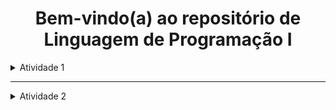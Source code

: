 <h1 align="center"> Bem-vindo(a) ao repositório de Linguagem de Programação I </h1>


<details>
 <summary>Atividade 1</summary>

  ## Os exercícios estão listados abaixo juntamente com seus respectivos testes de mesa.
</h3>
<details>
  <summary>💻 Exercício 1</summary>

  ## :dart: <a href = https://github.com/dievit/BD-LP1/blob/main/](https://github.com/dievit/BD-LP1/blob/main/src/Exercise1.java>Código exercício 1</a>

  ## 📝 **Teste de Mesa 1 - Entrada Válida**

📌 **Entrada:**

```

Digite a sua idade em anos: 25
Digite a sua idade em meses: 6
Digite a sua idade em dias: 15

```

📊 **Passo a Passo:**

| Entrada | Ação | Variável | Valor |
| --- | --- | --- | --- |
| 25 | Usuário digita a idade em anos | `anos` | 25 |
| 6 | Usuário digita a idade em meses | `meses` | 6 |
| 15 | Usuário digita a idade em dias | `dias` | 15 |
| - | Calcula idade total em dias | `idadeParaDias = (25 * 365) + (6 * 30) + 15` | **9.165** |
| - | Exibe saída | `"Sua idade em dias é: 9165"` |  |

---

## 📝 **Teste de Mesa 2 - Entrada Inválida para Meses**

📌 **Entrada:**

```

Digite a sua idade em anos: 30
Digite a sua idade em meses: 15
O ano só tem 12 meses seu burro! Digite novamente: 10
Digite a sua idade em dias: 20

```

📊 **Passo a Passo:**

| Entrada | Ação | Variável | Valor |
| --- | --- | --- | --- |
| 30 | Usuário digita a idade em anos | `anos` | 30 |
| 15 | Usuário digita a idade em meses | `meses` | 15 (inválido) |
| 10 | Usuário corrige a idade em meses | `meses` | 10 |
| 20 | Usuário digita a idade em dias | `dias` | 20 |
| - | Calcula idade total em dias | `idadeParaDias = (30 * 365) + (10 * 30) + 20` | **11.150** |
| - | Exibe saída | `"Sua idade em dias é: 11150"` |  |

</details>

<details>
  <summary>💻 Exercício 2</summary>

  ## :dart: <a href = https://github.com/dievit/BD-LP1/blob/main/](https://github.com/dievit/BD-LP1/blob/main/src/Exercise2.java>Código exercício 2</a>

  ## 📝 **Teste de Mesa 1 - Entrada Normal**

📌 **Entrada:**

```

Digite o total de votos em branco: 100
Digite o total de votos nulos: 200
Digite o total de votos válidos: 700

```

📊 **Passo a Passo:**

| Entrada | Ação | Variável | Valor |
| --- | --- | --- | --- |
| 100 | Usuário digita votos brancos | `brancos` | 100 |
| 200 | Usuário digita votos nulos | `nulos` | 200 |
| 700 | Usuário digita votos válidos | `validos` | 700 |
| - | Calcula total de eleitores | `totalEleitores = 100 + 200 + 700` | **1000** |
| - | Calcula percentual de votos em branco | `(100 * 100) / 1000` | **10.00%** |
| - | Calcula percentual de votos nulos | `(200 * 100) / 1000` | **20.00%** |
| - | Calcula percentual de votos válidos | `(700 * 100) / 1000` | **70.00%** |
| - | Exibe saída | `"Total de eleitores: 1000.00"` |  |
| - | Exibe saída | `"Percentual de votos em branco: 10.00%"` |  |
| - | Exibe saída | `"Percentual de votos nulos: 20.00%"` |  |
| - | Exibe saída | `"Percentual de votos válidos: 70.00%"` |  |

---

## 📝 **Teste de Mesa 2 - Sem Votos em Branco**

📌 **Entrada:**

```

Digite o total de votos em branco: 0
Digite o total de votos nulos: 500
Digite o total de votos válidos: 500

```

📊 **Passo a Passo:**

| Entrada | Ação | Variável | Valor |
| --- | --- | --- | --- |
| 0 | Usuário digita votos brancos | `brancos` | 0 |
| 500 | Usuário digita votos nulos | `nulos` | 500 |
| 500 | Usuário digita votos válidos | `validos` | 500 |
| - | Calcula total de eleitores | `totalEleitores = 0 + 500 + 500` | **1000** |
| - | Calcula percentual de votos em branco | `(0 * 100) / 1000` | **0.00%** |
| - | Calcula percentual de votos nulos | `(500 * 100) / 1000` | **50.00%** |
| - | Calcula percentual de votos válidos | `(500 * 100) / 1000` | **50.00%** |
| - | Exibe saída | `"Total de eleitores: 1000.00"` |  |
| - | Exibe saída | `"Percentual de votos em branco: 0.00%"` |  |
| - | Exibe saída | `"Percentual de votos nulos: 50.00%"` |  |
| - | Exibe saída | `"Percentual de votos válidos: 50.00%"` |  |

---

## 📝 **Teste de Mesa 3 - Total Pequeno**

📌 **Entrada:**

```

Digite o total de votos em branco: 2
Digite o total de votos nulos: 3
Digite o total de votos válidos: 5

```

📊 **Passo a Passo:**

| Entrada | Ação | Variável | Valor |
| --- | --- | --- | --- |
| 2 | Usuário digita votos brancos | `brancos` | 2 |
| 3 | Usuário digita votos nulos | `nulos` | 3 |
| 5 | Usuário digita votos válidos | `validos` | 5 |
| - | Calcula total de eleitores | `totalEleitores = 2 + 3 + 5` | **10** |
| - | Calcula percentual de votos em branco | `(2 * 100) / 10` | **20.00%** |
| - | Calcula percentual de votos nulos | `(3 * 100) / 10` | **30.00%** |
| - | Calcula percentual de votos válidos | `(5 * 100) / 10` | **50.00%** |
| - | Exibe saída | `"Total de eleitores: 10.00"` |  |
| - | Exibe saída | `"Percentual de votos em branco: 20.00%"` |  |
| - | Exibe saída | `"Percentual de votos nulos: 30.00%"` |  |
| - | Exibe saída | `"Percentual de votos válidos: 50.00%"` |  |
</details>

<details>
  <summary>💻 Exercício 3</summary>

  ## :dart: <a href = https://github.com/dievit/BD-LP1/blob/main/](https://github.com/dievit/BD-LP1/blob/main/src/Exercise3.java>Código exercício 3</a>

  ## 📝 **Teste de Mesa 1 - Aumento de 10%**

📌 **Entrada:**

```

Digite seu salário atual: R$ 2000.00
Digite o percentual de aumento: 10

```

📊 **Passo a Passo:**

| Entrada | Ação | Variável | Valor |
| --- | --- | --- | --- |
| 2000.00 | Usuário digita salário atual | `salarioAtual` | 2000.00 |
| 10 | Usuário digita percentual de aumento | `percentualAumento` | 10.00 |
| - | Calcula novo salário | `novoSalario = 2000 + (2000 * 0.10)` | **2200.00** |
| - | Exibe saída | `"Seu salario atual é de: R$2000.00"` |  |
| - | Exibe saída | `"Seu novo salário é de: R$2200.00"` |  |
| - | Exibe saída | `"O percentual de aumento foi de: 10.00%"` |  |

---

## 📝 **Teste de Mesa 2 - Aumento de 25.5%**

📌 **Entrada:**

```

Digite seu salário atual: R$ 3000.00
Digite o percentual de aumento: 25.5

```

📊 **Passo a Passo:**

| Entrada | Ação | Variável | Valor |
| --- | --- | --- | --- |
| 3000.00 | Usuário digita salário atual | `salarioAtual` | 3000.00 |
| 25.5 | Usuário digita percentual de aumento | `percentualAumento` | 25.50 |
| - | Calcula novo salário | `novoSalario = 3000 + (3000 * 0.255)` | **3765.00** |
| - | Exibe saída | `"Seu salario atual é de: R$3000.00"` |  |
| - | Exibe saída | `"Seu novo salário é de: R$3765.00"` |  |
| - | Exibe saída | `"O percentual de aumento foi de: 25.50%"` |  |

---

## 📝 **Teste de Mesa 3 - Aumento de 5.75%**

📌 **Entrada:**

```

Digite seu salário atual: R$ 4500.50
Digite o percentual de aumento: 5.75

```

📊 **Passo a Passo:**

| Entrada | Ação | Variável | Valor |
| --- | --- | --- | --- |
| 4500.50 | Usuário digita salário atual | `salarioAtual` | 4500.50 |
| 5.75 | Usuário digita percentual de aumento | `percentualAumento` | 5.75 |
| - | Calcula novo salário | `novoSalario = 4500.50 + (4500.50 * 0.0575)` | **4759.79** |
| - | Exibe saída | `"Seu salario atual é de: R$4500.50"` |  |
| - | Exibe saída | `"Seu novo salário é de: R$4759.79"` |  |
| - | Exibe saída | `"O percentual de aumento foi de: 5.75%"` |  |
</details>

<details>
  <summary>💻 Exercício 4</summary>

  ## :dart: <a href = https://github.com/dievit/BD-LP1/blob/main/](https://github.com/dievit/BD-LP1/blob/main/src/Exercise4.java>Código exercício 4</a> 

  ## 📝 **Teste de Mesa 1 - Valores Padrão**

📌 **Entrada:**

```

Digite o custo de fábrica do carro: R$ 50000.00
Digite o percentual do distribuidor: 28
Digite o percentual dos impostos: 45

```

📊 **Passo a Passo:**

| Entrada | Ação | Variável | Valor |
| --- | --- | --- | --- |
| 50000.00 | Usuário digita custo de fábrica | `custoFabrica` | 50000.00 |
| 28 | Usuário digita percentual do distribuidor | `percentualDistribuidor` | 28.00 |
| 45 | Usuário digita percentual dos impostos | `percentualImpostos` | 45.00 |
| - | Calcula valor do distribuidor | `50000 * (28/100)` | **14000.00** |
| - | Calcula valor dos impostos | `50000 * (45/100)` | **22500.00** |
| - | Calcula custo final | `50000 + 14000 + 22500` | **86500.00** |
| - | Exibe saída | `"O custo final do carro ao consumidor é de: R$86500.00"` |  |
| - | Exibe saída | `"O valor dos impostos é de: R$22500.00"` |  |

---

## 📝 **Teste de Mesa 2 - Valores Diferentes**

📌 **Entrada:**

```

Digite o custo de fábrica do carro: R$ 30000.00
Digite o percentual do distribuidor: 20
Digite o percentual dos impostos: 35

```

📊 **Passo a Passo:**

| Entrada | Ação | Variável | Valor |
| --- | --- | --- | --- |
| 30000.00 | Usuário digita custo de fábrica | `custoFabrica` | 30000.00 |
| 20 | Usuário digita percentual do distribuidor | `percentualDistribuidor` | 20.00 |
| 35 | Usuário digita percentual dos impostos | `percentualImpostos` | 35.00 |
| - | Calcula valor do distribuidor | `30000 * (20/100)` | **6000.00** |
| - | Calcula valor dos impostos | `30000 * (35/100)` | **10500.00** |
| - | Calcula custo final | `30000 + 6000 + 10500` | **46500.00** |
| - | Exibe saída | `"O custo final do carro ao consumidor é de: R$46500.00"` |  |
| - | Exibe saída | `"O valor dos impostos é de: R$10500.00"` |  |

---

## 📝 **Teste de Mesa 3 - Carro de Luxo**

📌 **Entrada:**

```

Digite o custo de fábrica do carro: R$ 100000.00
Digite o percentual do distribuidor: 35
Digite o percentual dos impostos: 50

```

📊 **Passo a Passo:**

| Entrada | Ação | Variável | Valor |
| --- | --- | --- | --- |
| 100000.00 | Usuário digita custo de fábrica | `custoFabrica` | 100000.00 |
| 35 | Usuário digita percentual do distribuidor | `percentualDistribuidor` | 35.00 |
| 50 | Usuário digita percentual dos impostos | `percentualImpostos` | 50.00 |
| - | Calcula valor do distribuidor | `100000 * (35/100)` | **35000.00** |
| - | Calcula valor dos impostos | `100000 * (50/100)` | **50000.00** |
| - | Calcula custo final | `100000 + 35000 + 50000` | **185000.00** |
| - | Exibe saída | `"O custo final do carro ao consumidor é de: R$185000.00"` |  |
| - | Exibe saída | `"O valor dos impostos é de: R$50000.00"` |  |
</details>

<details>
  <summary>💻 Exercício 5</summary>
  
  ## :dart: <a href = https://github.com/dievit/BD-LP1/blob/main/](https://github.com/dievit/BD-LP1/blob/main/src/Exercise5.java>Código exercício 5</a>

  ## 📝 **Teste de Mesa 1 - Cenário Normal**

📌 **Entrada:**

```

Digite o salário fixo do vendedor: R$ 2000.00
Digite quantos carros o vendedor vendeu: 5
Digite a comissão fixa para cada veículo vendido: R$ 300.00
Digite o valor total das vendas: R$ 50000.00

```

📊 **Passo a Passo:**

| Entrada | Ação | Variável | Valor |
| --- | --- | --- | --- |
| 2000.00 | Usuário digita salário fixo | `salarioFixo` | 2000.00 |
| 5 | Usuário digita carros vendidos | `carrosVendidos` | 5 |
| 300.00 | Usuário digita comissão fixa por carro | `comissaoFixa` | 300.00 |
| 50000.00 | Usuário digita valor total das vendas | `valorVendas` | 50000.00 |
| - | Calcula comissão das vendas | `50000 * 0.05` | **2500.00** |
| - | Calcula comissão fixa | `5 * 300` | **1500.00** |
| - | Calcula salário final | `2000 + 1500 + 2500` | **6000.00** |
| - | Exibe saída | `"O salário final do vendedor é de: R$6000.00"` |  |

---

## 📝 **Teste de Mesa 2 - Vendedor não vendeu nenhum carro**

📌 **Entrada:**

```

Digite o salário fixo do vendedor: R$ 2500.00
Digite quantos carros o vendedor vendeu: 0
Digite a comissão fixa para cada veículo vendido: R$ 350.00
Digite o valor total das vendas: R$ 0.00

```

📊 **Passo a Passo:**

| Entrada | Ação | Variável | Valor |
| --- | --- | --- | --- |
| 2500.00 | Usuário digita salário fixo | `salarioFixo` | 2500.00 |
| 0 | Usuário digita carros vendidos | `carrosVendidos` | 0 |
| 350.00 | Usuário digita comissão fixa por carro | `comissaoFixa` | 350.00 |
| 0.00 | Usuário digita valor total das vendas | `valorVendas` | 0.00 |
| - | Calcula comissão das vendas | `0 * 0.05` | **0.00** |
| - | Calcula comissão fixa | `0 * 350` | **0.00** |
| - | Calcula salário final | `2500 + 0 + 0` | **2500.00** |
| - | Exibe saída | `"O salário final do vendedor é de: R$2500.00"` |  |

---

## 📝 **Teste de Mesa 3 - Vendedor de alto desempenho**

📌 **Entrada:**

```

Digite o salário fixo do vendedor: R$ 1800.00
Digite quantos carros o vendedor vendeu: 12
Digite a comissão fixa para cada veículo vendido: R$ 500.00
Digite o valor total das vendas: R$ 120000.00

```

📊 **Passo a Passo:**

| Entrada | Ação | Variável | Valor |
| --- | --- | --- | --- |
| 1800.00 | Usuário digita salário fixo | `salarioFixo` | 1800.00 |
| 12 | Usuário digita carros vendidos | `carrosVendidos` | 12 |
| 500.00 | Usuário digita comissão fixa por carro | `comissaoFixa` | 500.00 |
| 120000.00 | Usuário digita valor total das vendas | `valorVendas` | 120000.00 |
| - | Calcula comissão das vendas | `120000 * 0.05` | **6000.00** |
| - | Calcula comissão fixa | `12 * 500` | **6000.00** |
| - | Calcula salário final | `1800 + 6000 + 6000` | **13800.00** |
| - | Exibe saída | `"O salário final do vendedor é de: R$13800.00"` |  |
</details>

<details>
  <summary>💻 Exercício 6</summary>

  ## :dart: <a href = https://github.com/dievit/BD-LP1/blob/main/](https://github.com/dievit/BD-LP1/blob/main/src/Exercise6.java>Código exercício 6</a>

  ## 📝 **Teste de Mesa 1 - Teste com 212°F**

📌 **Entrada:**

```

Digite a temperatura em Fahrenheit: 212

```

📊 **Passo a Passo:**

| Entrada | Ação | Variável | Valor |
| --- | --- | --- | --- |
| 212 | Usuário digita temperatura em Fahrenheit | `fahrenheit` | 212 |
| - | Calcula conversão | `(212 - 32) * 5/9` | **100.00** |
| - | Exibe saída | `"A temperatura em Celsius é de: 100.00°C"` |  |

---

## 📝 **Teste de Mesa 2 - Teste com 32°F (Ponto de Congelamento da Água)**

📌 **Entrada:**

```

Digite a temperatura em Fahrenheit: 32

```

📊 **Passo a Passo:**

| Entrada | Ação | Variável | Valor |
| --- | --- | --- | --- |
| 32 | Usuário digita temperatura em Fahrenheit | `fahrenheit` | 32 |
| - | Calcula conversão | `(32 - 32) * 5/9` | **0.00** |
| - | Exibe saída | `"A temperatura em Celsius é de: 0.00°C"` |  |

---

## 📝 **Teste de Mesa 3 - Teste com 98.6°F (Temperatura do Corpo Humano)**

📌 **Entrada:**

```

Digite a temperatura em Fahrenheit: 98.6

```

📊 **Passo a Passo:**

| Entrada | Ação | Variável | Valor |
| --- | --- | --- | --- |
| 98.6 | Usuário digita temperatura em Fahrenheit | `fahrenheit` | 98.6 |
| - | Calcula conversão | `(98.6 - 32) * 5/9` | **37.00** |
| - | Exibe saída | `"A temperatura em Celsius é de: 37.00°C"` |  |

---

## 📝 **Teste de Mesa 4 - Teste com -40°F (Temperatura onde Fahrenheit e Celsius se igualam)**

📌 **Entrada:**

```

Digite a temperatura em Fahrenheit: -40

```

📊 **Passo a Passo:**

| Entrada | Ação | Variável | Valor |
| --- | --- | --- | --- |
| -40 | Usuário digita temperatura em Fahrenheit | `fahrenheit` | -40 |
| - | Calcula conversão | `(-40 - 32) * 5/9` | **-40.00** |
| - | Exibe saída | `"A temperatura em Celsius é de: -40.00°C"` |  |
</details>

<details>
  <summary>💻 Exercício 7</summary>

  ## :dart: <a href = https://github.com/dievit/BD-LP1/blob/main/src/Exercise7.java>Código exercício 7</a>

  ## 📝 **Teste de Mesa 1 - Teste com número maior que 10**

📌 **Entrada:**

```

Digite um número: 15

```

📊 **Passo a Passo:**

| Entrada | Ação | Variável | Valor |
| --- | --- | --- | --- |
| 15 | Usuário digita número | `n` | 15 |
| - | Verifica condição | `15 > 10` | Verdadeiro |
| - | Exibe saída | `"É maior que 10!"` |  |

**🖨️ Saída no console:**

```

É maior que 10!

```

---

## 📝 **Teste de Mesa 2 - Teste com número menor que 10**

📌 **Entrada:**

```

Digite um número: 7

```

📊 **Passo a Passo:**

| Entrada | Ação | Variável | Valor |
| --- | --- | --- | --- |
| 7 | Usuário digita número | `n` | 7 |
| - | Verifica condição | `7 > 10` | Falso |
| - | Exibe saída | `"Não é maior que 10!"` |  |

**🖨️ Saída no console:**

```

Não é maior que 10!

```

---

## 📝 **Teste de Mesa 3 - Teste com número igual a 10**

📌 **Entrada:**

```

Digite um número: 10

```

📊 **Passo a Passo:**

| Entrada | Ação | Variável | Valor |
| --- | --- | --- | --- |
| 10 | Usuário digita número | `n` | 10 |
| - | Verifica condição | `10 > 10` | Falso |
| - | Exibe saída | `"Não é maior que 10!"` |  |
</details>

<details>
  <summary>💻 Exercício 8</summary>

  ## :dart: <a href = https://github.com/dievit/BD-LP1/blob/main/src/Exercise8.java>Código exercício 8</a>

  ## 📝 **Teste de Mesa 1 - Teste com número positivo**

📌 **Entrada:**

```

Digite um número para descobrir se é positivo ou negativo: 8

```

📊 **Passo a Passo:**

| Entrada | Ação | Variável | Valor |
| --- | --- | --- | --- |
| 8 | Usuário digita número | `n` | 8 |
| - | Verifica condição | `8 >= 0` | Verdadeiro |
| - | Exibe saída | `"O número é positivo!"` |  |

**🖨️ Saída no console:**

```

O número é positivo!

```

---

## 📝 **Teste de Mesa 2 - Teste com número negativo**

📌 **Entrada:**

```

Digite um número para descobrir se é positivo ou negativo: -5

```

📊 **Passo a Passo:**

| Entrada | Ação | Variável | Valor |
| --- | --- | --- | --- |
| -5 | Usuário digita número | `n` | -5 |
| - | Verifica condição | `-5 >= 0` | Falso |
| - | Exibe saída | `"O número é negativo!"` |  |

**🖨️ Saída no console:**

```

O número é negativo!

```

---

## 📝 **Teste de Mesa 3 - Teste com zero**

📌 **Entrada:**

```

Digite um número para descobrir se é positivo ou negativo: 0

```

📊 **Passo a Passo:**

| Entrada | Ação | Variável | Valor |
| --- | --- | --- | --- |
| 0 | Usuário digita número | `n` | 0 |
| - | Verifica condição | `0 >= 0` | Verdadeiro |
| - | Exibe saída | `"O número é positivo!"` |  |

**🖨️ Saída no console:**

```

O número é positivo!

```
</details>

<details>
  <summary>💻 Exercício 9</summary>

  ## :dart: <a href = https://github.com/dievit/BD-LP1/blob/main/src/Exercise9.java>Código exercício 9</a>

  ## 📝 **Teste de Mesa 1 - Teste com menos de 12 maçãs**

📌 **Entrada:**

```

Digite o número de maçãs compradas: 5

```

📊 **Passo a Passo:**

| Entrada | Ação | Variável | Valor |
| --- | --- | --- | --- |
| 5 | Usuário digita número | `apples` | 5 |
| - | Verifica condição | `5 < 12` | Verdadeiro |
| - | Exibe saída | `"O custo total da compra é de: R$6.50"` |  |

**🖨️ Saída no console:**

```

O custo total da compra é de: R$6.50

```

---

## 📝 **Teste de Mesa 2 - Teste com 12 maçãs (justo no limite para desconto)**

📌 **Entrada:**

```

Digite o número de maçãs compradas: 12

```

📊 **Passo a Passo:**

| Entrada | Ação | Variável | Valor |
| --- | --- | --- | --- |
| 12 | Usuário digita número | `apples` | 12 |
| - | Verifica condição | `12 < 12` | Falso |
| - | Exibe saída | `"O custo total da compra é de: R$12.00"` |  |

**🖨️ Saída no console:**

```

O custo total da compra é de: R$12.00

```

---

## 📝 **Teste de Mesa 3 - Teste com mais de 12 maçãs**

📌 **Entrada:**

```

Digite o número de maçãs compradas: 15

```

📊 **Passo a Passo:**

| Entrada | Ação | Variável | Valor |
| --- | --- | --- | --- |
| 15 | Usuário digita número | `apples` | 15 |
| - | Verifica condição | `15 < 12` | Falso |
| - | Exibe saída | `"O custo total da compra é de: R$15.00"` |  |

**🖨️ Saída no console:**

```

O custo total da compra é de: R$15.00

```
</details>

<details>
  <summary>💻 Exercício 10</summary>

  ## :dart: <a href = https://github.com/dievit/BD-LP1/blob/main/src/Exercise10.java>Código exercício 10</a>

## 📝 **Teste de Mesa**

📌 **Entrada:**

```

Digite a nota da primeira prova: 7.5
Digite a nota da segunda prova: 5.0

```

📊 **Passo a Passo:**

| Ação | Variável | Valor |
| --- | --- | --- |
| 7.5 | Usuário digita a nota da primeira prova | `firstGrade` |
| 5.0 | Usuário digita a nota da segunda prova | `secondGrade` |
| - | Calcula a média aritmética simples | `(7.5 + 5.0) / 2` |
| 6.25 | Verifica se a média é maior ou igual a 6 | `average >= 6` |
| - | Exibe mensagem de aprovação | `"O aluno foi aprovado com média: 6.25"` |

**🖨️ Saída no console:**

```

O aluno foi aprovado com média: 6.25

```
</details>

<details>
  <summary>💻 Exercício 11</summary>

  ## :dart: <a href = https://github.com/dievit/BD-LP1/blob/main/src/Exercise11.java>Código exercício 11</a>

  📝 Teste de Mesa 1 - Pessoa pode votar
📌 Entrada:


Digite o ano de nascimento (no formato AAAA) para saber se você poderá votar este ano: 2000
📊 Passo a Passo:

Entrada	Ação	Variável	Valor
2000	Usuário digita ano de nascimento	birthYear	2000
2025	Ano atual (obtido com LocalDate.now().getYear())	actualYear	2025
-	Calcula idade	2025 - 2000	25
-	Verifica condição	25 >= 16	Verdadeiro
-	Exibe saída	"Você poderá votar este ano! Você tem: 25 anos."	
🖨️ Saída no console:


Você poderá votar este ano! Você tem: 25 anos.
📝 Teste de Mesa 2 - Pessoa não pode votar
📌 Entrada:


Digite o ano de nascimento (no formato AAAA) para saber se você poderá votar este ano: 2010
📊 Passo a Passo:

Entrada	Ação	Variável	Valor
2010	Usuário digita ano de nascimento	birthYear	2010
2025	Ano atual (obtido com LocalDate.now().getYear())	actualYear	2025
-	Calcula idade	2025 - 2010	15
-	Verifica condição	15 >= 16	Falso
-	Exibe saída	"Você não poderá votar este ano! Você tem apenas: 15 anos."	
🖨️ Saída no console:


Você não poderá votar este ano! Você tem apenas: 15 anos.
📝 Teste de Mesa 3 - Pessoa tem exatamente 16 anos
📌 Entrada:


Digite o ano de nascimento (no formato AAAA) para saber se você poderá votar este ano: 2009
📊 Passo a Passo:

Entrada	Ação	Variável	Valor
2009	Usuário digita ano de nascimento	birthYear	2009
2025	Ano atual (obtido com LocalDate.now().getYear())	actualYear	2025
-	Calcula idade	2025 - 2009	16
-	Verifica condição	16 >= 16	Verdadeiro
-	Exibe saída	"Você poderá votar este ano! Você tem: 16 anos."	
🖨️ Saída no console:


Você poderá votar este ano! Você tem: 16 anos.
</details>

<details>
  <summary>💻 Exercício 12</summary>

  ## :dart: <a href = https://github.com/dievit/BD-LP1/blob/main/src/Exercise12.java>Código exercício 12</a>

  ## 📝 **Teste de Mesa 1 - Primeiro valor maior**

📌 **Entrada:**

```

Digite o primeiro valor: 15
Digite o segundo valor (diferente do primeiro): 10

```

📊 **Passo a Passo:**

| Entrada | Ação | Variável | Valor |
| --- | --- | --- | --- |
| 15 | Usuário digita primeiro valor | `firstValue` | 15 |
| 10 | Usuário digita segundo valor | `secondValue` | 10 |
| - | Verifica se os valores são iguais | `firstValue == secondValue` | Falso |
| - | Compara os valores | `15 > 10` | Verdadeiro |
| - | Exibe saída | `"O primeiro valor é maior: 15"` |  |

**🖨️ Saída no console:**

```

O primeiro valor é maior: 15

```

---

## 📝 **Teste de Mesa 2 - Segundo valor maior**

📌 **Entrada:**

```

Digite o primeiro valor: 5
Digite o segundo valor (diferente do primeiro): 8

```

📊 **Passo a Passo:**

| Entrada | Ação | Variável | Valor |
| --- | --- | --- | --- |
| 5 | Usuário digita primeiro valor | `firstValue` | 5 |
| 8 | Usuário digita segundo valor | `secondValue` | 8 |
| - | Verifica se os valores são iguais | `firstValue == secondValue` | Falso |
| - | Compara os valores | `5 > 8` | Falso |
| - | Exibe saída | `"O segundo valor é maior: 8"` |  |

**🖨️ Saída no console:**

```

O segundo valor é maior: 8

```

---

## 📝 **Teste de Mesa 3 - Valores iguais (validação de erro)**

📌 **Entrada:**

```

Digite o primeiro valor: 10
Digite o segundo valor (diferente do primeiro): 10
Você não entendeu que é um valor diferente do primeiro?
Vai, digita certo: 20

```

📊 **Passo a Passo:**

| Entrada | Ação | Variável | Valor |
| --- | --- | --- | --- |
| 10 | Usuário digita primeiro valor | `firstValue` | 10 |
| 10 | Usuário digita segundo valor | `secondValue` | 10 |
| - | Verifica se os valores são iguais | `firstValue == secondValue` | Verdadeiro |
| - | Exibe mensagem de erro | `"Você não entendeu que é um valor diferente do primeiro?"` |  |
| 20 | Usuário corrige segundo valor | `secondValue` | 20 |
| - | Verifica novamente se os valores são iguais | `firstValue == secondValue` | Falso |
| - | Compara os valores | `10 > 20` | Falso |
| - | Exibe saída | `"O segundo valor é maior: 20"` |  |

**🖨️ Saída no console:**

```

Você não entendeu que é um valor diferente do primeiro?
Vai, digita certo:
O segundo valor é maior: 20

```
</details>

<details>
  <summary>💻 Exercício 13</summary>

  ## :dart: <a href = https://github.com/dievit/BD-LP1/blob/main/src/Exercise13.java>Código exercício 13</a>

  ## 📝 **Teste de Mesa 1 - Primeiro valor menor**

📌 **Entrada:**

```

Digite o primeiro valor: 5
Digite o segundo valor (diferente do primeiro): 10

```

📊 **Passo a Passo:**

| Entrada | Ação | Variável | Valor |
| --- | --- | --- | --- |
| 5 | Usuário digita primeiro valor | `firstValue` | 5 |
| 10 | Usuário digita segundo valor | `secondValue` | 10 |
| - | Verifica se os valores são iguais | `firstValue == secondValue` | Falso |
| - | Compara os valores | `5 < 10` | Verdadeiro |
| - | Exibe saída | `"Os valores em ordem crescente são: 5 e 10"` |  |

**🖨️ Saída no console:**

```

Os valores em ordem crescente são: 5 e 10

```

---

## 📝 **Teste de Mesa 2 - Segundo valor menor**

📌 **Entrada:**

```

Digite o primeiro valor: 15
Digite o segundo valor (diferente do primeiro): 10

```

📊 **Passo a Passo:**

| Entrada | Ação | Variável | Valor |
| --- | --- | --- | --- |
| 15 | Usuário digita primeiro valor | `firstValue` | 15 |
| 10 | Usuário digita segundo valor | `secondValue` | 10 |
| - | Verifica se os valores são iguais | `firstValue == secondValue` | Falso |
| - | Compara os valores | `15 > 10` | Verdadeiro |
| - | Exibe saída | `"Os valores em ordem crescente são: 10 e 15"` |  |

**🖨️ Saída no console:**

```

Os valores em ordem crescente são: 10 e 15

```

---

## 📝 **Teste de Mesa 3 - Valores iguais (validação de erro)**

📌 **Entrada:**

```

Digite o primeiro valor: 10
Digite o segundo valor (diferente do primeiro): 10
Você não entendeu que é um valor diferente do primeiro?
Vai, digita certo: 20

```

📊 **Passo a Passo:**

| Entrada | Ação | Variável | Valor |
| --- | --- | --- | --- |
| 10 | Usuário digita primeiro valor | `firstValue` | 10 |
| 10 | Usuário digita segundo valor | `secondValue` | 10 |
| - | Verifica se os valores são iguais | `firstValue == secondValue` | Verdadeiro |
| - | Exibe mensagem de erro | `"Você não entendeu que é um valor diferente do primeiro?"` |  |
| 20 | Usuário corrige segundo valor | `secondValue` | 20 |
| - | Verifica novamente se os valores são iguais | `firstValue == secondValue` | Falso |
| - | Compara os valores | `10 < 20` | Verdadeiro |
| - | Exibe saída | `"Os valores em ordem crescente são: 10 e 20"` |  |

**🖨️ Saída no console:**

```

Você não entendeu que é um valor diferente do primeiro?
Vai, digita certo:
Os valores em ordem crescente são: 10 e 20

```
</details>

<details>
  <summary>💻 Exercício 14</summary>

  ## :dart: <a href = https://github.com/dievit/BD-LP1/blob/main/src/Exercise14.java>Código exercício 14</a>

## 📝 **Teste de Mesa 1 - Cálculo da Duração do Jogo de Xadrez**

📌 **Entrada:**

```

Digite a hora inicial do jogo: 9
Digite a hora final do jogo: 15

```

📊 **Passo a Passo:**

| Entrada | Ação | Variável | Valor |
| --- | --- | --- | --- |
| 9 | Usuário digita a hora inicial do jogo | `gameStart` | 9 |
| 15 | Usuário digita a hora final do jogo | `gameEnd` | 15 |
| - | Verifica se a hora final é maior que a hora inicial | `gameEnd > gameStart` | Verdadeiro |
| - | Calcula a duração do jogo: `gameEnd - gameStart` | `totalDuration` | 6 |
| - | Exibe a duração do jogo | Saída | `"A duração do jogo foi de: 6 horas"` |

**🖨️ Saída no console:**

```

A duração do jogo foi de: 6 horas

```

---

## 📝 **Teste de Mesa 2 - Cálculo da Duração do Jogo de Xadrez (hora final menor que hora inicial)**

📌 **Entrada:**

```

Digite a hora inicial do jogo: 23
Digite a hora final do jogo: 5

```

📊 **Passo a Passo:**

| Entrada | Ação | Variável | Valor |
| --- | --- | --- | --- |
| 23 | Usuário digita a hora inicial do jogo | `gameStart` | 23 |
| 5 | Usuário digita a hora final do jogo | `gameEnd` | 5 |
| - | Verifica se a hora final é maior que a hora inicial | `gameEnd > gameStart` | Falso |
| - | Calcula a duração do jogo: `(24 - gameStart) + gameEnd` | `totalDuration` | 6 |
| - | Exibe a duração do jogo | Saída | `"A duração do jogo foi de: 6 horas"` |

**🖨️ Saída no console:**

```

A duração do jogo foi de: 6 horas

```
</details>

<details>
  <summary>💻 Exercício 15</summary>

  ## :dart: <a href = https://github.com/dievit/BD-LP1/blob/main/src/Exercise15.java>Código exercício 15</a>

  ## 📝 **Teste de Mesa 1 - Cálculo de Salário com Horas Extras (horas trabalhadas superiores a 40 horas)**

📌 **Entrada:**

```

Digite o número de horas trabalhadas no mês: 180
Digite o valor das horas trabalhadas: 15

```

📊 **Passo a Passo:**

| Entrada | Ação | Variável | Valor |
| --- | --- | --- | --- |
| 180 | Usuário digita o número de horas trabalhadas | `horasTrabalhadas` | 180 |
| 15 | Usuário digita o valor da hora trabalhada | `valorHora` | 15 |
| - | Verifica se as horas trabalhadas são maiores que as horas normais | `horasTrabalhadas > horasNormais` | Verdadeiro |
| - | Calcula as horas extras: `horasTrabalhadas - horasNormais` | `horasExtras` | 140 |
| - | Calcula o salário: `(40*4*valorHora) + (horasExtras*valorHora*rateHoraExtra)` | `salario` | 8100.00 |
| - | Exibe a mensagem com o salário total e as horas extras | Saída | `"O salário total do funcionário é: R$8100.00"` |
| - | Exibe a quantidade de horas extras | Saída | `"O funcionário trabalhou 140 horas extras"` |

**🖨️ Saída no console:**

```

O salário total do funcionário é: R$8100.00
O funcionário trabalhou 140 horas extras

```

---

## 📝 **Teste de Mesa 2 - Cálculo de Salário sem Horas Extras (horas trabalhadas menores ou iguais a 40 horas)**

📌 **Entrada:**

```

Digite o número de horas trabalhadas no mês: 160
Digite o valor das horas trabalhadas: 12

```

📊 **Passo a Passo:**

| Entrada | Ação | Variável | Valor |
| --- | --- | --- | --- |
| 160 | Usuário digita o número de horas trabalhadas | `horasTrabalhadas` | 160 |
| 12 | Usuário digita o valor da hora trabalhada | `valorHora` | 12 |
| - | Verifica se as horas trabalhadas são maiores que as horas normais | `horasTrabalhadas > horasNormais` | Falso |
| - | Calcula o salário: `horasTrabalhadas * valorHora` | `salario` | 1920.00 |
| - | Exibe a mensagem com o salário total e sem horas extras | Saída | `"O salário total do funcionário é: R$1920.00"` |
| - | Exibe que o funcionário não teve horas extras | Saída | `"O funcionário não teve horas extras"` |

**🖨️ Saída no console:**

```

O salário total do funcionário é: R$1920.00
O funcionário não teve horas extras

```

</details>

<details>
  <summary>💻 Exercício 16</summary>

  ## :dart: <a href = https://github.com/dievit/BD-LP1/blob/main/src/Exercise16.java>Código exercício 16</a>
  
  ## 📝 **Teste de Mesa**

📌 **Entrada:**
Não há entrada, pois os valores de gastos de janeiro, fevereiro e março já estão definidos diretamente no código.

📊 **Passo a Passo:**

| Ação | Variável | Valor |
| --- | --- | --- |
| Inicializa o gasto de janeiro: `15000` | `janeiro` | 15000.00 |
| Inicializa o gasto de fevereiro: `23000` | `fevereiro` | 23000.00 |
| Inicializa o gasto de março: `17000` | `marco` | 17000.00 |
| Calcula o gasto total: `janeiro + fevereiro + marco` | `total` | 55000.00 |
| Calcula a média mensal de gastos: `total / 3` | `media` | 18333.33 |
| Exibe os gastos de janeiro, fevereiro e março | Saída | `"Gastos de Janeiro: R$15000.00"` |
| Exibe os gastos de fevereiro e março | Saída | `"Gastos de Fevereiro: R$23000.00"` |
| Exibe os gastos de março | Saída | `"Gastos de Março: R$17000.00"` |
| Exibe o gasto total do trimestre | Saída | `"O gasto total do trimestre foi de R$55000.00"` |
| Exibe a média mensal de gastos | Saída | `"A média mensal de gastos foi de R$18333.33"` |

**🖨️ Saída no console:**

```

Gastos de Janeiro: R$15000.00
Gastos de Fevereiro: R$23000.00
Gastos de Março: R$17000.00

O gasto total do trimestre foi de R$55000.00
A média mensal de gastos foi de R$18333.33

```
  
</details>

<details>
  <summary>💻 Exercício 17</summary>

  ## :dart: <a href = https://github.com/dievit/BD-LP1/blob/main/src/Exercise17.java>Código exercício 17</a>

  ## 📝 **Teste de Mesa**

📌 **Entrada:**

```

Digite o valor da P1: 7.5
Digite o valor da E1: 8.0
Digite o valor da E2: 6.5
Digite o valor da API: 9.0
Digite o valor de X: 1.0
Digite o valor da SUB(se houver): 0.0

```

📊 **Passo a Passo:**

| Ação | Variável | Valor |
| --- | --- | --- |
| 7.5 | Usuário digita o valor de P1 | `P1` |
| 8.0 | Usuário digita o valor de E1 | `E1` |
| 6.5 | Usuário digita o valor de E2 | `E2` |
| 9.0 | Usuário digita o valor de API | `API` |
| 1.0 | Usuário digita o valor de X | `X` |
| 0.0 | Usuário digita o valor de SUB | `SUB` |
| - | Calcula a média ponderada para P1, E1, E2 | `P1*0.6 + ((E1+E2)/2)*0.4` |
| - | Calcula o primeiro termo da fórmula da média | `(7.0*0.5)` |
| - | Calcula a diferença entre o valor da média e 5.9 | `(7.0-5.9)` |
| - | Aplica a fórmula para o segundo termo da média | `Math.max(1.1, 0)` |
| - | Calcula o segundo termo de acordo com API | `(1.1/1.1)*(API*0.5)` |
| - | Soma os valores de X e SUB | `X + (SUB*0.3)` |
| - | Calcula a média final | `3.5 + 4.5 + 1.0` |

**🖨️ Saída no console:**

```

A média do aluno é: 9.0

```
</details>
</details>

<hr>

<details>
  <summary>Atividade 2</summary>

  ## <h2>Imagens</h2>

  ## 1 - Carros

  ![carros-esportivos](https://github.com/user-attachments/assets/3c2365ca-f7bb-4931-a310-4127fe92a11b)

  ## 2 - Prédios
  
  ![prédios](https://github.com/user-attachments/assets/c83fb5e5-a336-47de-a57b-c94a195b8c69)

  ## 3 - Pessoas

  ![pessoas](https://github.com/user-attachments/assets/e6c9dd81-5699-4d75-8b23-9268b8722870)

  ## 4 - Animais

  ![animais](https://github.com/user-attachments/assets/72085ce8-8b49-4261-8ce3-d0fcd421bdef)

  ## 5 - Frutas

  ![frutas](https://github.com/user-attachments/assets/db78da24-3fd6-45f2-b7d7-ea2e1c947454)

  ## 6 - Árvores

  ![arvores](https://github.com/user-attachments/assets/962f0cf2-144f-4294-9512-1a04ef285576)

  ## 7 - Bicicletas

  ![bicicletas](https://github.com/user-attachments/assets/96285d80-50ab-4f9f-bf0a-e36e4a4c2173)

  ## 8 - Livros

  ![livros](https://github.com/user-attachments/assets/b349ab83-fabb-4ab4-9f16-bcc16fb82093)

  ## 9 - Alunos

  ![alunos](https://github.com/user-attachments/assets/79c01685-1228-4511-b6f4-8e9f1306e255)

  ## 10 - Encomendas

  ![encomendas](https://github.com/user-attachments/assets/c7ed0b66-0196-4625-87dc-fc46043b3686)

  





  

</details>
